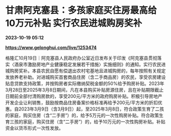 # 甘肃阿克塞县：多孩家庭买住房最高给10万元补贴 实行农民进城购房奖补

**2023-10-19 05:12**

**https://www.gelonghui.com/live/1253474**

格隆汇10月19日｜阿克塞县人民政府办公室近日发布关于印发《阿克塞县贯彻落实〈酒泉市激励房地产业健康稳定发展若干措施〉实施细则》的通知。实行农民进城购房奖补。本县农民自愿有偿退出农村宅基地且进城购房的，每年按照有关规定发放养老补助。对进城购买首套商品住房（含二手商品房）的农民，享受农房建设贴息贷款支持政策，并按购房者实际缴纳契税金额的50%给予购房补贴。2023年3月28日至2025年3月8日期间，凡在本县购买补贴房源住房，且在补贴期限截止日期前全部付清购房款的，享受200元/平方米的政府购房补贴。积极引导房地产开发企业让利销售，鼓励按商品住房备案价格标准再给予200元/平方米的折扣优惠。自2023年3月9日（含3月9日）起，至2025年3月8日，符合政策生育了二孩的家庭，购买住房（含“二手房”）的，给予5万元的一次性购房补贴。符合政策生育三孩的家庭，购买住房（含“二手房”）的，给予10万元的一次性购房补贴。补贴资金以货币形式一次性发放。